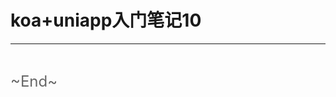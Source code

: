 # koa+uniapp入门笔记10
<ClientOnly>
  <Valine></Valine>
</ClientOnly>



---
<br />

<font color="#666" size="5">\~End~</font>
